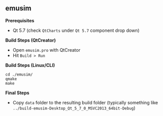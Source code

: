 ## emusim ##
**Prerequisites** 

 - Qt 5.7 (check `QtCharts` under `Qt 5.7` component drop down)

**Build Steps (QtCreator)**

 - Open `emusim.pro` with QtCreator
 - Hit `Build > Run`

**Build Steps (Linux/CLI)**

    cd ./emusim/
    qmake
    make

**Final Steps**

 - Copy `data` folder to the resulting build folder (typically something like `../build-emusim-Desktop_Qt_5_7_0_MSVC2013_64bit-Debug`)
